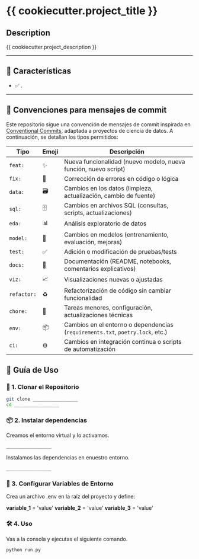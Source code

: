 # {{ cookiecutter.project_title }}

## Description
{{ cookiecutter.project_description }}

---

## 📌 Características  
- ✅ .  

---

## 📝 Convenciones para mensajes de commit

Este repositorio sigue una convención de mensajes de commit inspirada en [Conventional Commits](https://www.conventionalcommits.org/), adaptada a proyectos de ciencia de datos. A continuación, se detallan los tipos permitidos:


| Tipo | Emoji | Descripción |
|------|-------|-------------|
| `feat:` | ✨ | Nueva funcionalidad (nuevo modelo, nueva función, nuevo script) |
| `fix:` | 🐛 | Corrección de errores en código o lógica |
| `data:` | 🗃️ | Cambios en los datos (limpieza, actualización, cambio de fuente) |
| `sql:` | 🗄️ | Cambios en archivos SQL (consultas, scripts, actualizaciones) |
| `eda:` | 📊 | Análisis exploratorio de datos |
| `model:` | 🤖 | Cambios en modelos (entrenamiento, evaluación, mejoras) |
| `test:` | ✅ | Adición o modificación de pruebas/tests |
| `docs:` | 📝 | Documentación (README, notebooks, comentarios explicativos) |
| `viz:` | 📈 | Visualizaciones nuevas o ajustadas |
| `refactor:` | ♻️ | Refactorización de código sin cambiar funcionalidad |
| `chore:` | 🔧 | Tareas menores, configuración, actualizaciones técnicas |
| `env:` | 📦 | Cambios en el entorno o dependencias (`requirements.txt`, `poetry.lock`, etc.) |
| `ci:` | ⚙️ | Cambios en integración continua o scripts de automatización |

## 🚀 Guía de Uso

### 🔧 1. Clonar el Repositorio
```bash
git clone _________________
cd _________________
```

### 📦 2. Instalar dependencias

Creamos el entorno virtual y lo activamos.

```bash
_________________
```

Instalamos las dependencias en enuestro entorno.

```bash
_________________
```

### 🔑 3. Configurar Variables de Entorno
Crea un archivo .env en la raíz del proyecto y define:

**variable_1** = 'value'
**variable_2** = 'value'
**variable_3** = 'value'


### 🛠 4. Uso
Vas a la consola y ejecutas el siguiente comando.

```bash
python run.py
```
